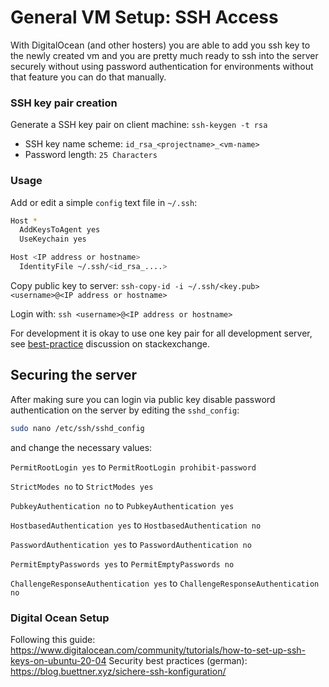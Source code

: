 # General VM Setup: SSH Access

With DigitalOcean (and other hosters) you are able to add you ssh key to the newly created vm 
and you are pretty much ready to ssh into the server securely without using password authentication 
for environments without that feature you can do that manually.

### SSH key pair creation

Generate a SSH key pair on client machine:
`ssh-keygen -t rsa`

- SSH key name scheme: `id_rsa_<projectname>_<vm-name>`
- Password length: `25 Characters`

### Usage

Add or edit a simple `config` text file in `~/.ssh`:
```bash
Host *
  AddKeysToAgent yes
  UseKeychain yes

Host <IP address or hostname>
  IdentityFile ~/.ssh/<id_rsa_....>
```

Copy public key to server:
`ssh-copy-id -i ~/.ssh/<key.pub> <username>@<IP address or hostname>`

Login with:
 `ssh <username>@<IP address or hostname>`

For development it is okay to use one key pair for all development server, 
see [best-practice](https://security.stackexchange.com/questions/40050/best-practice-separate-ssh-key-per-host-and-user-vs-one-ssh-key-for-all-hos) discussion on stackexchange.

## Securing the server

After making sure you can login via public key disable password authentication on the server by editing the `sshd_config`:
```bash
sudo nano /etc/ssh/sshd_config
```

and change the necessary values:

`PermitRootLogin yes` to `PermitRootLogin prohibit-password`

`StrictModes no` to `StrictModes yes`

`PubkeyAuthentication no` to `PubkeyAuthentication yes`

`HostbasedAuthentication yes` to `HostbasedAuthentication no`

`PasswordAuthentication yes` to `PasswordAuthentication no`

`PermitEmptyPasswords yes` to `PermitEmptyPasswords no`

`ChallengeResponseAuthentication yes` to `ChallengeResponseAuthentication no`

### Digital Ocean Setup

Following this guide: https://www.digitalocean.com/community/tutorials/how-to-set-up-ssh-keys-on-ubuntu-20-04
Security best practices (german): https://blog.buettner.xyz/sichere-ssh-konfiguration/